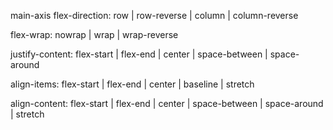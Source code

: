 main-axis
flex-direction: row | row-reverse | column | column-reverse


flex-wrap: nowrap | wrap | wrap-reverse


justify-content: flex-start | flex-end | center | space-between | space-around


align-items: flex-start | flex-end | center | baseline | stretch


align-content: flex-start | flex-end | center | space-between | space-around | stretch




